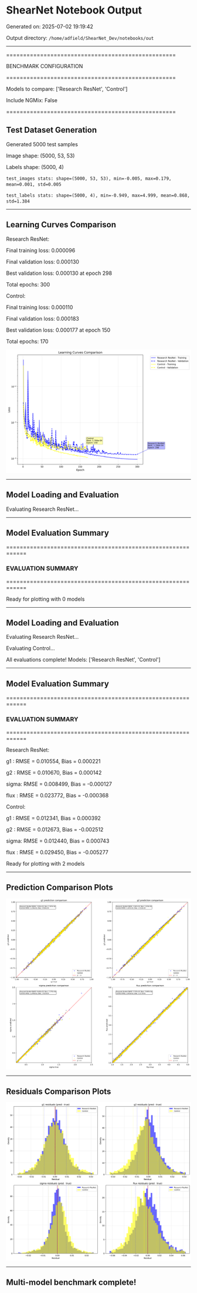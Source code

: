 # ShearNet Notebook Output

Generated on: 2025-07-02 19:19:42

Output directory: `/home/adfield/ShearNet_Dev/notebooks/out`

---

==================================================

BENCHMARK CONFIGURATION

==================================================

Models to compare: ['Research ResNet', 'Control']

Include NGMix: False

==================================================


## Test Dataset Generation

Generated 5000 test samples

Image shape: (5000, 53, 53)

Labels shape: (5000, 4)

```
test_images stats: shape=(5000, 53, 53), min=-0.005, max=0.179, mean=0.001, std=0.005
```

```
test_labels stats: shape=(5000, 4), min=-0.949, max=4.999, mean=0.868, std=1.384
```

---


## Learning Curves Comparison

Research ResNet:

  Final training loss: 0.000096

  Final validation loss: 0.000130

  Best validation loss: 0.000130 at epoch 298

  Total epochs: 300

Control:

  Final training loss: 0.000110

  Final validation loss: 0.000183

  Best validation loss: 0.000177 at epoch 150

  Total epochs: 170

![learning_curves_comparison_20250702_191955.png](learning_curves_comparison_20250702_191955.png)

---


## Model Loading and Evaluation


Evaluating Research ResNet...

---


## Model Evaluation Summary

============================================================


### EVALUATION SUMMARY

============================================================


Ready for plotting with 0 models

---


## Model Loading and Evaluation


Evaluating Research ResNet...


Evaluating Control...


All evaluations complete! Models: ['Research ResNet', 'Control']

---


## Model Evaluation Summary

============================================================


### EVALUATION SUMMARY

============================================================


Research ResNet:

  g1   : RMSE = 0.010554, Bias = 0.000221

  g2   : RMSE = 0.010670, Bias = 0.000142

  sigma: RMSE = 0.008499, Bias = -0.000127

  flux : RMSE = 0.023772, Bias = -0.000368


Control:

  g1   : RMSE = 0.012341, Bias = 0.000392

  g2   : RMSE = 0.012673, Bias = -0.002512

  sigma: RMSE = 0.012440, Bias = 0.000743

  flux : RMSE = 0.029450, Bias = -0.005277


Ready for plotting with 2 models

---


## Prediction Comparison Plots

![prediction_comparison_20250702_192242.png](prediction_comparison_20250702_192242.png)

---


## Residuals Comparison Plots

![residuals_comparison_20250702_192253.png](residuals_comparison_20250702_192253.png)

---


## Multi-model benchmark complete!

